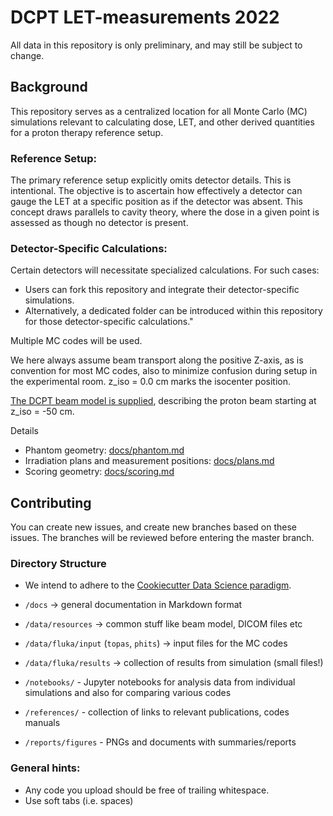 # DCPT LET-measurements 2022

All data in this repository is only preliminary, and may still be subject to change.

## Background
This repository serves as a centralized location for all Monte Carlo (MC) simulations relevant to calculating dose, LET, and other derived quantities for a proton therapy reference setup.

### Reference Setup:
The primary reference setup explicitly omits detector details. This is intentional. The objective is to ascertain how effectively a detector can gauge the LET at a specific position as if the detector was absent. This concept draws parallels to cavity theory, where the dose in a given point is assessed as though no detector is present.

### Detector-Specific Calculations:
Certain detectors will necessitate specialized calculations. For such cases:

- Users can fork this repository and integrate their detector-specific simulations.
- Alternatively, a dedicated folder can be introduced within this repository for those detector-specific calculations."

Multiple MC codes will be used.

We here always assume beam transport along the positive Z-axis, as is convention for most MC codes, also to minimize confusion during setup in the experimental room. z_iso = 0.0 cm marks the isocenter position.

[The DCPT beam model is supplied](https://github.com/APTG/2022_DCPT_LET/tree/main/data/resources/dcpt_beam_model), describing the proton beam starting at z_iso = -50 cm.

Details
- Phantom geometry: [docs/phantom.md](https://github.com/APTG/2022_DCPT_LET/tree/main/docs/phantom.md)
- Irradiation plans and measurement positions: [docs/plans.md](https://github.com/APTG/2022_DCPT_LET/tree/main/docs/plans.md)
- Scoring geometry: [docs/scoring.md](https://github.com/APTG/2022_DCPT_LET/tree/main/docs/scoring.md)


## Contributing
You can create new issues, and create new branches based on these issues.
The branches will be reviewed before entering the master branch.


### Directory Structure
- We intend to adhere to the [Cookiecutter Data Science paradigm](https://drivendata.github.io/cookiecutter-data-science/).

- `/docs` -> general documentation in Markdown format
- `/data/resources` -> common stuff like beam model, DICOM files etc
- `/data/fluka/input`  (`topas`, `phits`) -> input files for the MC codes
- `/data/fluka/results` -> collection of results from simulation (small files!)
- `/notebooks/` - Jupyter notebooks for analysis data from individual simulations and also for comparing various codes
- `/references/` - collection of links to relevant publications, codes manuals
- `/reports/figures` - PNGs and documents with summaries/reports

### General hints:
- Any code you upload should be free of trailing whitespace.
- Use soft tabs (i.e. spaces)
